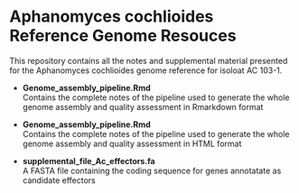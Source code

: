 # Aphanomyces cochlioides Reference Genome Resouces

This repository contains all the notes and supplemental material presented for the Aphanomyces cochlioides genome reference for isoloat AC 103-1.

- **Genome_assembly_pipeline.Rmd**  
    Contains the complete notes of the pipeline used to generate the whole genome assembly and quality assessment in Rmarkdown format
   
- **Genome_assembly_pipeline.Rmd**  
    Contains the complete notes of the pipeline used to generate the whole genome assembly and quality assessment in HTML format
    
- **supplemental_file_Ac_effectors.fa**  
    A FASTA file containing the coding sequence for genes annotatate as candidate effectors
